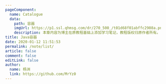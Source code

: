 ```yaml
---
pageComponent:
  name: Catalogue
  data:
    path: 容器
    imgUrl: https://p1.ssl.qhmsg.com/dr/270_500_/t01d68f01abffc2908a.png
    description: 本章内容为博主在原教程基础上添加学习笔记，教程版权归原作者所有。
title: Java容器
date: 2020-01-12 11:51:53
permalink: /note/list/
article: false
comment: false
editLink: false
author:
  name: 杨洲
  link: https://github.com/MrYz0
---
```

